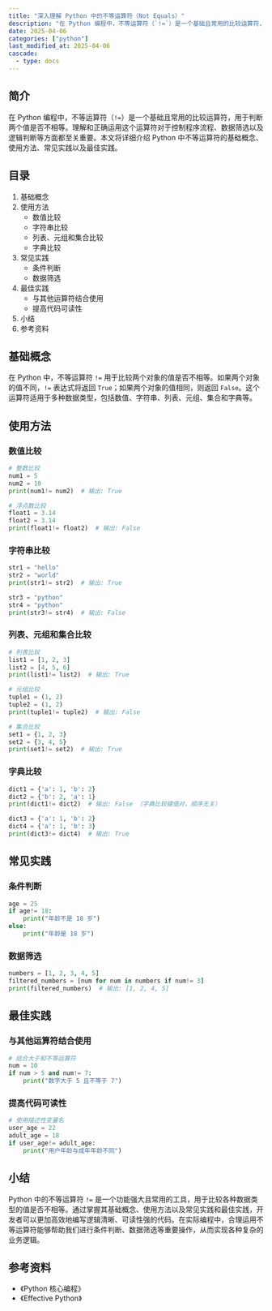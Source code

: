 ```yaml
---
title: "深入理解 Python 中的不等运算符（Not Equals）"
description: "在 Python 编程中，不等运算符（`!=`）是一个基础且常用的比较运算符，用于判断两个值是否不相等。理解和正确运用这个运算符对于控制程序流程、数据筛选以及逻辑判断等方面都至关重要。本文将详细介绍 Python 中不等运算符的基础概念、使用方法、常见实践以及最佳实践。"
date: 2025-04-06
categories: ["python"]
last_modified_at: 2025-04-06
cascade:
  - type: docs
---
```



## 简介
在 Python 编程中，不等运算符（`!=`）是一个基础且常用的比较运算符，用于判断两个值是否不相等。理解和正确运用这个运算符对于控制程序流程、数据筛选以及逻辑判断等方面都至关重要。本文将详细介绍 Python 中不等运算符的基础概念、使用方法、常见实践以及最佳实践。

<!-- more -->
## 目录
1. 基础概念
2. 使用方法
    - 数值比较
    - 字符串比较
    - 列表、元组和集合比较
    - 字典比较
3. 常见实践
    - 条件判断
    - 数据筛选
4. 最佳实践
    - 与其他运算符结合使用
    - 提高代码可读性
5. 小结
6. 参考资料

## 基础概念
在 Python 中，不等运算符 `!=` 用于比较两个对象的值是否不相等。如果两个对象的值不同，`!=` 表达式将返回 `True`；如果两个对象的值相同，则返回 `False`。这个运算符适用于多种数据类型，包括数值、字符串、列表、元组、集合和字典等。

## 使用方法

### 数值比较
```python
# 整数比较
num1 = 5
num2 = 10
print(num1!= num2)  # 输出: True

# 浮点数比较
float1 = 3.14
float2 = 3.14
print(float1!= float2)  # 输出: False
```

### 字符串比较
```python
str1 = "hello"
str2 = "world"
print(str1!= str2)  # 输出: True

str3 = "python"
str4 = "python"
print(str3!= str4)  # 输出: False
```

### 列表、元组和集合比较
```python
# 列表比较
list1 = [1, 2, 3]
list2 = [4, 5, 6]
print(list1!= list2)  # 输出: True

# 元组比较
tuple1 = (1, 2)
tuple2 = (1, 2)
print(tuple1!= tuple2)  # 输出: False

# 集合比较
set1 = {1, 2, 3}
set2 = {3, 4, 5}
print(set1!= set2)  # 输出: True
```

### 字典比较
```python
dict1 = {'a': 1, 'b': 2}
dict2 = {'b': 2, 'a': 1}
print(dict1!= dict2)  # 输出: False （字典比较键值对，顺序无关）

dict3 = {'a': 1, 'b': 2}
dict4 = {'a': 1, 'b': 3}
print(dict3!= dict4)  # 输出: True
```

## 常见实践

### 条件判断
```python
age = 25
if age!= 18:
    print("年龄不是 18 岁")
else:
    print("年龄是 18 岁")
```

### 数据筛选
```python
numbers = [1, 2, 3, 4, 5]
filtered_numbers = [num for num in numbers if num!= 3]
print(filtered_numbers)  # 输出: [1, 2, 4, 5]
```

## 最佳实践

### 与其他运算符结合使用
```python
# 结合大于和不等运算符
num = 10
if num > 5 and num!= 7:
    print("数字大于 5 且不等于 7")
```

### 提高代码可读性
```python
# 使用描述性变量名
user_age = 22
adult_age = 18
if user_age!= adult_age:
    print("用户年龄与成年年龄不同")
```

## 小结
Python 中的不等运算符 `!=` 是一个功能强大且常用的工具，用于比较各种数据类型的值是否不相等。通过掌握其基础概念、使用方法以及常见实践和最佳实践，开发者可以更加高效地编写逻辑清晰、可读性强的代码。在实际编程中，合理运用不等运算符能够帮助我们进行条件判断、数据筛选等重要操作，从而实现各种复杂的业务逻辑。

## 参考资料
- 《Python 核心编程》
- 《Effective Python》